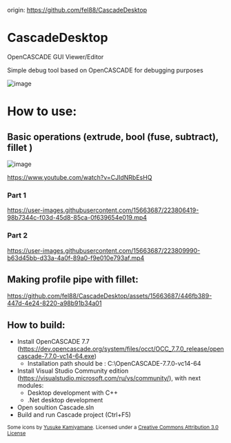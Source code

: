 origin: https://github.com/fel88/CascadeDesktop

# CascadeDesktop
OpenCASCADE GUI Viewer/Editor

Simple debug tool based on OpenCASCADE for debugging purposes

![image](https://github.com/fel88/CascadeDesktop/assets/15663687/75145153-fc5e-4921-9231-16878c69ce21)

# How to use:

## Basic operations (extrude, bool (fuse, subtract), fillet )
![image](https://user-images.githubusercontent.com/15663687/223804454-f6aaa2be-a2b7-4121-a727-db93230d6424.png)

https://www.youtube.com/watch?v=CJIdNRbEsHQ

### Part 1

https://user-images.githubusercontent.com/15663687/223806419-98b7344c-f03d-45d8-85ca-0f639654e019.mp4

### Part 2

https://user-images.githubusercontent.com/15663687/223809990-b63d45bb-d33a-4a0f-89a0-f9e010e793af.mp4



## Making profile pipe with fillet:
<!--https://user-images.githubusercontent.com/15663687/220192496-6f2c0dce-35b9-4d2d-969c-4d66d6ed5dbb.mp4-->
https://github.com/fel88/CascadeDesktop/assets/15663687/446fb389-447d-4e24-8220-a98b91b34a01


## How to build:
- Install OpenCASCADE 7.7 (https://dev.opencascade.org/system/files/occt/OCC_7.7.0_release/opencascade-7.7.0-vc14-64.exe)
   - Installation path should be : C:\OpenCASCADE-7.7.0-vc14-64
- Install Visual Studio Community edition (https://visualstudio.microsoft.com/ru/vs/community/), with next modules:
  - Desktop development with C++
  - .Net desktop development
- Open soultion Cascade.sln
- Build and run Cascade project (Ctrl+F5)
  

<sub>Some icons by [Yusuke Kamiyamane](http://p.yusukekamiyamane.com/). Licensed under a [Creative Commons Attribution 3.0 License](http://creativecommons.org/licenses/by/3.0/)</sub>
